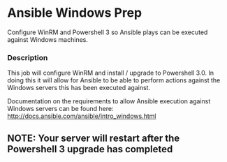 # Ansible Windows Prep
Configure WinRM and Powershell 3 so Ansible plays can be executed against Windows machines.

### Description
This job will configure WinRM and install / upgrade to Powershell 3.0. In doing this it will allow for Ansible to be able to perform actions against the Windows servers this has been executed against.

Documentation on the requirements to allow Ansible execution against Windows servers can be found here:
http://docs.ansible.com/ansible/intro_windows.html


## NOTE: Your server will restart after the Powershell 3 upgrade has completed
